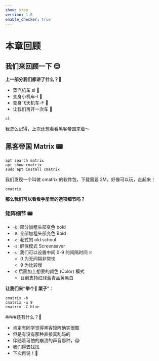 ```yaml
---
show: step
version: 1.0
enable_checker: true
---
```


# 本章回顾

## 我们来回顾一下 😌

**上一部分我们都讲了什么？**🤔

- 蒸汽机车 sl 🚂
- 变身小机车-l 🚂
- 变身飞天机车-F 🚂
- 让我们再开一次车 🚂

```shell
sl
```


我怎么记得，上次还想看看黑客帝国来着～

## 黑客帝国 Matrix 📟

```shell
apt search matrix
apt show cmatrix
sudo apt install cmatrix
```

我们发现一个叫做 cmatrix 的软件包，下载需要 2M，好像可以玩，走起来！

```shell
cmatrix
```

**那么我们可以看看手册里的选项细节吗？**

### 矩阵细节 📟

- `-b`: 部分加粗头部变色 bold
- `-B`: 全部加粗头部变色 Bold
- `-o`: 老式的 old school
- `-s`: 屏保模式 Screensaver
- `-u`: 我们可以设置中间 0-9 的间隔时间 ⏲
  - 0 为无间隔非常快
  - 9 为比较慢
- `-C` 后面加上想要的颜色 (Color) 模式
  - 目前支持红绿蓝青品黄黑白
  
**让我们来“举个🌰 栗子”：**

```shell
cmatrix -b
cmatrix -u 9
cmatrix -C blue
```

####还有什么？🤨

- 肯定有同学觉得黑客矩阵确实很酷
- 但是有没有那种直接真乱码的
- 伴随着可怕的崩溃的声音那种，😱 
- 我们得去找找
- 下次再说！👋
